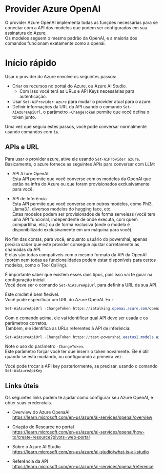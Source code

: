 # Provider Azure OpenAI

O provider Azure OpenAI implementa todas as funções necessárias para se conectar com a API dos modelos que podem ser configurados em sua assinatura do Azure.  
Os modelos seguem o mesmo padrão da OpenAI, e a maioria dos comandos funcionam exatamente como a openai.  

# Início rápido  

Usar o provider do Azure envolve os seguintes passos:

- Criar os recursos no portal do Azure, ou Azure AI Studio.  
	- Com isso você terá as URLs e API Keys necessárias para autenticação.  
- Usar `Set-AiProvider azure` para mudar o provider atual para o azure.  
- Definir informações da URL da API usando o comando  `Set-AiAzureApiUrl`. o parâmetro `-ChangeToken` permite que você defina o token junto.  

Uma vez que seguiu estes passos, você pode conversar normalmente usando comandos com `ia`.  


## APIs e URL  

Para usar o provider azure, ative ele usando `Set-AiProvider azure`.  
Basicamente, o azure fornece as seguintes APIs para conversar com LLM:

- API Azure OpenAI   
Esta API permite que você converse com os modelos da OpenAI que estão na infra do Azure ou que foram provisionados exclusivamente para você.  

- API de Inferência  
Esta API permite que você converse com outros modelos, como Phi3, Llama3.1, diversos modelos do hugging face, etc.  
Estes modelos podem ser provisionados de forma serveless (você tem uma API funcional, independente de onde executa, com quem compartilha, etc.) ou de forma exclusiva (onde o modelo é disponibilizado exclusivamente em um máquina para você). 

No fim das contas, para você, enquanto usuário do powershai, apenas precisa saber que este provider consegue ajustar corretamente as chamadas da API.  
E elas são todas compatíveis com o mesmo formato da APi da OpenAI (porém nem todas as funcionalidades podem estar disponíveis para certos modelos, como o Tool Calling).  

É importante saber que existem esses dois tipos, pois isso vai te guiar na configuração inicial.  
Você deve ser o comando `Set-AiAzureApiUrl` para definir a URL da sua API.  

Este cmdlet é bem flexível.  
Você pode especificar um URL do Azure OpenAI. Ex.:

```powershell
Set-AiAzureApiUrl -ChangeToken https://iatalking.openai.azure.com/openai/deployments/gpt-4o-mini/chat/completions?api-version=2023-03-15-preview 
```

Com o comando acima, ele vai identificar qual API deve ser usada e os parâmetros corretos.  
Também, ele identifica as URLs referentes à API de inferência:

```powershell
Set-AiAzureApiUrl -ChangeToken https://test-powershai.eastus2.models.ai.azure.com
```

Note o uso do parãmetro `-ChangeToken`.  
Este parâmetro forçar você ter que inserir o token novamente.  Ele é útil quando se está mudando, ou configurando a primeira vez.

Você pode trocar a API key posteriormente, se precisar, usando o comando `Set-AiAzureApiKey`


## Links úteis  

Os seguintes links podem te ajudar como configurar seu Azure OpenAI, e obter suas credenciais.


- Overview do Azure OpenaAI  
https://learn.microsoft.com/en-us/azure/ai-services/openai/overview

- Criação do Resource no portal  
https://learn.microsoft.com/en-us/azure/ai-services/openai/how-to/create-resource?pivots=web-portal

- Sobre o Azure AI Studio  
https://learn.microsoft.com/en-us/azure/ai-studio/what-is-ai-studio

- Referência da API  
https://learn.microsoft.com/en-us/azure/ai-services/openai/reference